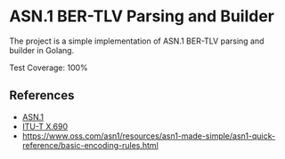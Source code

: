 # ASN.1 BER-TLV Parsing and Builder

The project is a simple implementation of ASN.1 BER-TLV parsing and builder in Golang.

Test Coverage: 100%

## References

- [ASN.1](https://en.wikipedia.org/wiki/ASN.1)
- [ITU-T X.690](https://www.itu.int/rec/T-REC-X.690)
- https://www.oss.com/asn1/resources/asn1-made-simple/asn1-quick-reference/basic-encoding-rules.html
